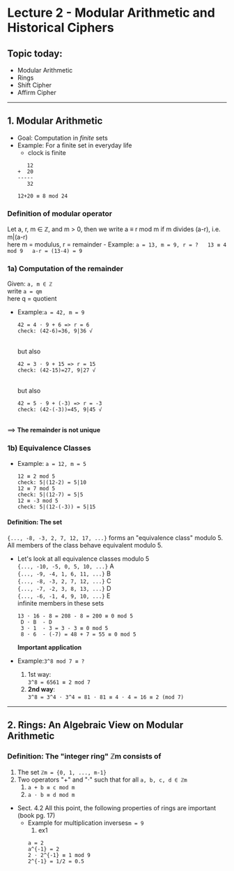 # Lecture 2 - Modular Arithmetic and Historical Ciphers

## Topic today:
* Modular Arithmetic
* Rings
* Shift Cipher
* Affirm Cipher

---

## 1. Modular Arithmetic
* Goal: Computation in *finite* sets
* Example: For a finite set in everyday life
	- clock is finite<br>
	```
	   12
	+  20
	-----
	   32

	12+20 ≡ 8 mod 24
	```
### Definition of modular operator<br>
Let a, r, m ∈ ℤ, and m > 0, then we write a ≡ r mod m if m divides (a-r), i.e. m|(a-r) <br>
here m = modulus, r = remainder
	 - Example: 
	 ```
	 a = 13, m = 9, r = ?  
	 13 ≡ 4 mod 9  
	 a-r = (13-4) = 9
	 ```  
### 1a) Computation of the remainder<br>
Given: ```a, m ∈ ℤ```<br>
write ```a = qm```<br>
here q = quotient<br>
- Example:```a = 42, m = 9```<br>
  ```
  42 = 4 ⋅ 9 + 6 => r = 6
  check: (42-6)=36, 9|36 √
  ```
  <br>but also<br>
  ```
  42 = 3 ⋅ 9 + 15 => r = 15
  check: (42-15)=27, 9|27 √
  ```
  <br>but also<br>
  ```
  42 = 5 ⋅ 9 + (-3) => r = -3
  check: (42-(-3))=45, 9|45 √
  ```
<br>==> **The remainder is not unique**
### 1b) Equivalence Classes
- Example: ```a = 12, m = 5```<br>
	```
	12 ≡ 2 mod 5
	check: 5|(12-2) = 5|10
	12 ≡ 7 mod 5
	check: 5|(12-7) = 5|5
	12 ≡ -3 mod 5
	check: 5|(12-(-3)) = 5|15
	```
#### Definition: The set
```{..., -8, -3, 2, 7, 12, 17, ...}``` forms an "equivalence class" modulo 5. All members of the class behave equivalent modulo 5.<br>

- Let's look at all equivalence classes modulo 5<br>
	```{..., -10, -5, 0, 5, 10, ...}```	A<br>
	```{..., -9, -4, 1, 6, 11, ...}```	B<br>
	```{..., -8, -3, 2, 7, 12, ...}```	C<br>
	```{..., -7, -2, 3, 8, 13, ...}```	D<br>
	```{..., -6, -1, 4, 9, 10, ...}```	E<br>
	infinite members in these sets
	```
	13 ⋅ 16 - 8 = 208 - 8 = 200 ≡ 0 mod 5
	 D ⋅ B  - D
	 3 ⋅ 1  - 3 = 3 - 3 ≡ 0 mod 5
	 8 ⋅ 6  - (-7) = 48 + 7 = 55 ≡ 0 mod 5
	```
	**Important application**<br>

- Example:```3^8 mod 7 ≡ ?```
	1. 1st way:<br>
	```3^8 = 6561 ≡ 2 mod 7```
	2. **2nd way**:<br>
	```3^8 = 3^4 ⋅ 3^4 = 81 ⋅ 81 ≡ 4 ⋅ 4 = 16 ≡ 2 (mod 7)```

---

## 2. Rings: An Algebraic View on Modular Arithmetic
### Definition: The "integer ring" ℤm consists of 
1. The set ```ℤm = {0, 1, ..., m-1}```
2. Two operators "+" and "⋅" such that for all ```a, b, c, d ∈ ℤm```
	1. ```a + b ≡ c mod m```
	2. ```a ⋅ b ≡ d mod m```

* Sect. 4.2 All this point, the following properties of rings are important (book pg. 17)
	- Example for multiplication inverses```m = 9```
		1. ex1
		```
		a = 2
		a^{-1} = 2
		2 ⋅ 2^{-1} ≡ 1 mod 9
		2^{-1} = 1/2 = 0.5
		```











